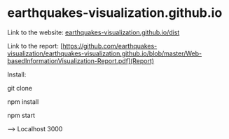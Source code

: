 # earthquakes-visualization.github.io

Link to the website: [earthquakes-visualization.github.io/dist](https://earthquakes-visualization.github.io/dist/)

Link to the report: [https://github.com/earthquakes-visualization/earthquakes-visualization.github.io/blob/master/Web-basedInformationVisualization-Report.pdf](Report)

Install:

git clone

npm install

npm start

--> Localhost 3000

